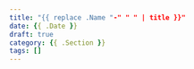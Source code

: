```yaml
---
title: "{{ replace .Name "-" " " | title }}"
date: {{ .Date }}
draft: true
category: {{ .Section }}
tags: []
---
```


